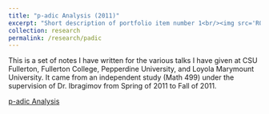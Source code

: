 ```yaml
---
title: "p-adic Analysis (2011)"
excerpt: "Short description of portfolio item number 1<br/><img src='R001_padic/500x300.png'>"
collection: research
permalink: /research/padic
---
```


This is a set of notes I have written for the various talks I have given at CSU Fullerton, Fullerton College, Pepperdine University, and Loyola Marymount University. It came from an independent study (Math 499) under the supervision of Dr. Ibragimov from Spring of 2011 to Fall of 2011.

[p-adic Analysis](R001_padic/p_adic.pdf)